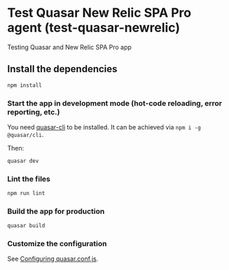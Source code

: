# Test Quasar New Relic SPA Pro agent (test-quasar-newrelic)

Testing Quasar and New Relic SPA Pro app

## Install the dependencies
```bash
npm install
```

### Start the app in development mode (hot-code reloading, error reporting, etc.)
You need [quasar-cli](https://quasar.dev/quasar-cli/installation) to be installed.  It can be achieved via `npm i -g @quasar/cli`.

Then:
```bash
quasar dev
```

### Lint the files
```bash
npm run lint
```

### Build the app for production
```bash
quasar build
```

### Customize the configuration
See [Configuring quasar.conf.js](https://quasar.dev/quasar-cli/quasar-conf-js).
